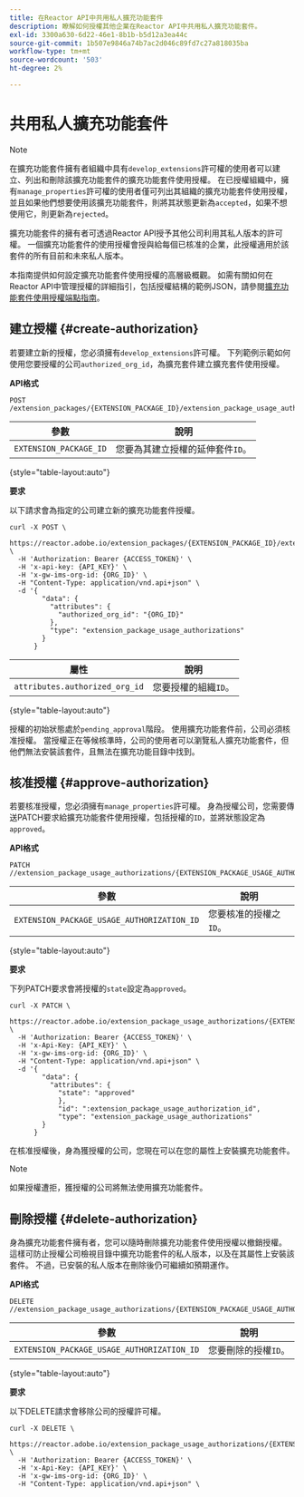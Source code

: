 ```yaml
---
title: 在Reactor API中共用私人擴充功能套件
description: 瞭解如何授權其他企業在Reactor API中共用私人擴充功能套件。
exl-id: 3300a630-6d22-46e1-8b1b-b5d12a3ea44c
source-git-commit: 1b507e9846a74b7ac2d046c89fd7c27a818035ba
workflow-type: tm+mt
source-wordcount: '503'
ht-degree: 2%

---
```


# 共用私人擴充功能套件

>[!NOTE]
>
>在擴充功能套件擁有者組織中具有`develop_extensions`許可權的使用者可以建立、列出和刪除該擴充功能套件的擴充功能套件使用授權。 在已授權組織中，擁有`manage_properties`許可權的使用者僅可列出其組織的擴充功能套件使用授權，並且如果他們想要使用該擴充功能套件，則將其狀態更新為`accepted`，如果不想使用它，則更新為`rejected`。

擴充功能套件的擁有者可透過Reactor API授予其他公司利用其私人版本的許可權。 一個擴充功能套件的使用授權會授與給每個已核准的企業，此授權適用於該套件的所有目前和未來私人版本。

本指南提供如何設定擴充功能套件使用授權的高層級概觀。 如需有關如何在Reactor API中管理授權的詳細指引，包括授權結構的範例JSON，請參閱[擴充功能套件使用授權端點指南](../endpoints/extension-package-usage-authorizations.md)。

## 建立授權 {#create-authorization}

若要建立新的授權，您必須擁有`develop_extensions`許可權。 下列範例示範如何使用您要授權的公司`authorized_org_id`，為擴充套件建立擴充套件使用授權。

**API格式**

```http
POST /extension_packages/{EXTENSION_PACKAGE_ID}/extension_package_usage_authorizations
```

| 參數 | 說明 |
| --- | --- |
| `EXTENSION_PACKAGE_ID` | 您要為其建立授權的延伸套件`ID`。 |

{style="table-layout:auto"}

**要求**

以下請求會為指定的公司建立新的擴充功能套件授權。

```shell
curl -X POST \
  https://reactor.adobe.io/extension_packages/{EXTENSION_PACKAGE_ID}/extension_package_usage_authorizations \
  -H 'Authorization: Bearer {ACCESS_TOKEN}' \
  -H 'x-api-key: {API_KEY}' \
  -H 'x-gw-ims-org-id: {ORG_ID}' \
  -H "Content-Type: application/vnd.api+json" \
  -d '{
        "data": {
          "attributes": {
            "authorized_org_id": "{ORG_ID}"
          },
          "type": "extension_package_usage_authorizations"
        }
      } 
```

| 屬性 | 說明 |
| --- | --- |
| `attributes.authorized_org_id` | 您要授權的組織`ID`。 |

{style="table-layout:auto"}

授權的初始狀態處於`pending_approval`階段。 使用擴充功能套件前，公司必須核准授權。 當授權正在等候核準時，公司的使用者可以瀏覽私人擴充功能套件，但他們無法安裝該套件，且無法在擴充功能目錄中找到。

## 核准授權 {#approve-authorization}

若要核准授權，您必須擁有`manage_properties`許可權。 身為授權公司，您需要傳送PATCH要求給擴充功能套件使用授權，包括授權的`ID`，並將狀態設定為`approved`。

**API格式**

```http
PATCH //extension_package_usage_authorizations/{EXTENSION_PACKAGE_USAGE_AUTHORIZATION_ID}
```

| 參數 | 說明 |
| --- | --- |
| `EXTENSION_PACKAGE_USAGE_AUTHORIZATION_ID` | 您要核准的授權之`ID`。 |

{style="table-layout:auto"}

**要求**

下列PATCH要求會將授權的`state`設定為`approved`。

```shell
curl -X PATCH \
  https://reactor.adobe.io/extension_package_usage_authorizations/{EXTENSION_PACKAGE_USAGE_AUTHORIZATION_ID} \
  -H 'Authorization: Bearer {ACCESS_TOKEN}' \
  -H 'x-Api-Key: {API_KEY}' \
  -H 'x-gw-ims-org-id: {ORG_ID}' \
  -H "Content-Type: application/vnd.api+json" \
  -d '{
        "data": {
          "attributes": {
            "state": "approved"
            },
            "id": ":extension_package_usage_authorization_id",
            "type": "extension_package_usage_authorizations"
        }
      }
```

在核准授權後，身為獲授權的公司，您現在可以在您的屬性上安裝擴充功能套件。

>[!NOTE]
>
>如果授權遭拒，獲授權的公司將無法使用擴充功能套件。

## 刪除授權 {#delete-authorization}

身為擴充功能套件擁有者，您可以隨時刪除擴充功能套件使用授權以撤銷授權。 這樣可防止授權公司檢視目錄中擴充功能套件的私人版本，以及在其屬性上安裝該套件。 不過，已安裝的私人版本在刪除後仍可繼續如預期運作。

**API格式**

```http
DELETE //extension_package_usage_authorizations/{EXTENSION_PACKAGE_USAGE_AUTHORIZATION_ID}
```

| 參數 | 說明 |
| --- | --- |
| `EXTENSION_PACKAGE_USAGE_AUTHORIZATION_ID` | 您要刪除的授權`ID`。 |

{style="table-layout:auto"}

**要求**

以下DELETE請求會移除公司的授權許可權。

```shell
curl -X DELETE \
  https://reactor.adobe.io/extension_package_usage_authorizations/{EXTENSION_PACKAGE_USAGE_AUTHORIZATION_ID} \
  -H 'Authorization: Bearer {ACCESS_TOKEN}' \
  -H 'x-Api-Key: {API_KEY}' \
  -H 'x-gw-ims-org-id: {ORG_ID}' \
  -H "Content-Type: application/vnd.api+json" \
```
